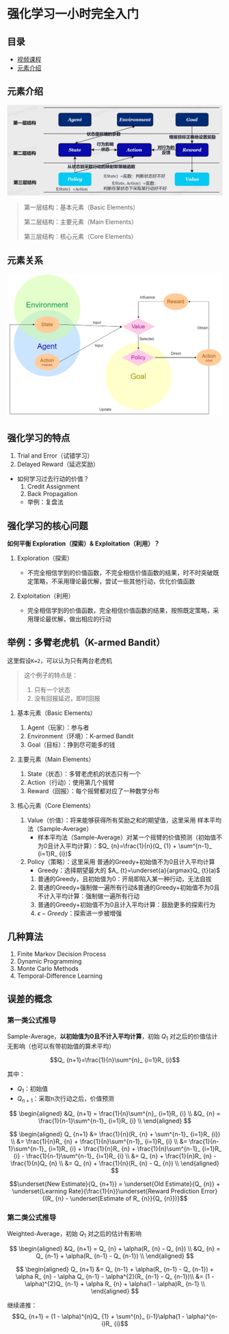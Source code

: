 # 强化学习一小时完全入门

## 目录
- [视频课程](https://www.bilibili.com/video/BV13a4y1J7bw/?spm_id_from=333.999.0.0&vd_source=09eb8c9e7b3a221f6536a575e712dfa4)
- [元素介绍](#元素介绍)

## 元素介绍

![](../pictures/One%20Hour%20of%20Reinforce%20Learning/Elemetns.jpg)

> 第一层结构：基本元素（Basic Elements）
>
> 第二层结构：主要元素（Main Elements）
>
> 第三层结构：核心元素（Core Elements）


## 元素关系

![](../pictures/One%20Hour%20of%20Reinforce%20Learning/RL%20Beginner.png)


## 强化学习的特点

1. Trial and Error（试错学习）
1. Delayed Reward（延迟奖励）

- 如何学习过去行动的价值？
    1. Credit Assignment
    1. Back Propagation
    - 举例：复盘法


## 强化学习的核心问题

**如何平衡 Exploration（探索）& Exploitation（利用）？**

1. Exploration（探索）
    - 不完全相信学到的价值函数，不完全相信价值函数的结果，时不时突破既定策略，不采用理论最优解，尝试一些其他行动，优化价值函数

1. Exploitation（利用）
    - 完全相信学到的价值函数，完全相信价值函数的结果，按照既定策略，采用理论最优解，做出相应的行动


## 举例：多臂老虎机（K-armed Bandit）

这里假设```K=2```，可以认为只有两台老虎机

> 这个例子的特点是：
> 1. 只有一个状态
> 1. 没有回报延迟，即时回报 


1. 基本元素（Basic Elements）
    1. Agent（玩家）：参与者
    1. Environment（环境）：K-armed Bandit
    1. Goal（目标）：挣到尽可能多的钱

1. 主要元素（Main Elements）
    1. State（状态）：多臂老虎机的状态只有一个
    1. Action（行动）：使用第几个摇臂
    1. Reward（回报）：每个摇臂都对应了一种数学分布

1. 核心元素（Core Elements）
    1. Value（价值）：将来能够获得所有奖励之和的期望值，这里采用 样本平均法（Sample-Average）
        - 样本平均法（Sample-Average）对某一个摇臂的价值预测（初始值不为0且计入平均计算）：$Q_ {n}=\frac{1}{n}(Q_ {1} + \sum^{n-1}_ {i=1}R_ {i})$
    1. Policy（策略）：这里采用 普通的Greedy+初始值不为0且计入平均计算
        - Greedy：选择期望最大的 $A_ {t}=\underset{a}{argmax}Q_ {t}(a)$
        1. 普通的Greedy，且初始值为0：开局即陷入某一种行动，无法自拔
        1. 普通的Greedy+强制做一遍所有行动&普通的Greedy+初始值不为0且不计入平均计算：强制做一遍所有行动
        1. 普通的Greedy+初始值不为0且计入平均计算：鼓励更多的探索行为
        1.  $\epsilon-Greedy$：探索进一步被增强


## 几种算法
1. Finite Markov Decision Process
1. Dynamic Programming
1. Monte Carlo Methods
1. Temporal-Difference Learning


## 误差的概念

### 第一类公式推导

Sample-Average，**以初始值为0且不计入平均计算**，初始 $Q_ {1}$ 对之后的价值估计无影响（也可以有带初始值的算术平均）

$$Q_ {n+1}=\frac{1}{n}\sum^{n}_ {i=1}R_ {i}$$

其中：
- $Q_ {1}$：初始值
- $Q_ {n+1}$：采取n次行动之后，价值预测

$$
\begin{aligned}
&Q_ {n+1} = \frac{1}{n}\sum^{n}_ {i=1}R_ {i} \\
&Q_ {n} = \frac{1}{n-1}\sum^{n-1}_ {i=1}R_ {i} \\
\end{aligned}
$$

$$
\begin{aligned}
Q_ {n+1} &= \frac{1}{n}(R_ {n} + \sum^{n-1}_ {i=1}R_ {i}) \\
&= \frac{1}{n}R_ {n} + \frac{1}{n}\sum^{n-1}_ {i=1}R_ {i} \\
&= \frac{1}{n-1}\sum^{n-1}_ {i=1}R_ {i} + \frac{1}{n}R_ {n} + \frac{1}{n}\sum^{n-1}_ {i=1}R_ {i} - \frac{1}{n-1}\sum^{n-1}_ {i=1}R_ {i} \\
&= Q_ {n} + \frac{1}{n}R_ {n} - \frac{1}{n}Q_ {n} \\
&= Q_ {n} + \frac{1}{n}(R_ {n} - Q_ {n}) \\
\end{aligned}
$$


$$\underset{New Estimate}{Q_ {n+1}} = \underset{Old Estimate}{Q_ {n}} + \underset{Learning Rate}{\frac{1}{n}}\underset{Reward Prediction Error}{(R_ {n} - \underset{Estimate of R_ {n}}{Q_ {n}})}$$


### 第二类公式推导

Weighted-Average，初始 $Q_ {1}$ 对之后的估计有影响

$$
\begin{aligned}
&Q_ {n+1} = Q_ {n} + \alpha(R_ {n} - Q_ {n}) \\
&Q_ {n} = Q_ {n-1} + \alpha(R_ {n-1} - Q_ {n-1}) \\
\end{aligned}
$$

$$
\begin{aligned}
Q_ {n+1} &= Q_ {n-1} + \alpha(R_ {n-1} - Q_ {n-1}) + \alpha R_ {n} - \alpha Q_ {n-1} - \alpha^{2}(R_ {n-1} - Q_ {n-1})\\
&= (1 - \alpha)^{2}Q_ {n-1} + \alpha R_ {n} + \alpha(1 - \alpha)R_ {n-1} \\
\end{aligned}
$$

继续递推：
$$Q_ {n+1} = (1 - \alpha)^{n}Q_ {1} + \sum^{n}_ {i-1}\alpha(1 - \alpha)^{n-i}R_ {i}$$